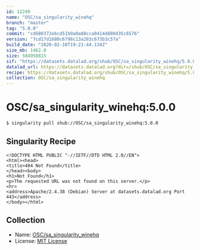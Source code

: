 ```yaml
---
id: 12249
name: "OSC/sa_singularity_winehq"
branch: "master"
tag: "5.0.0"
commit: "cd680372ebcd51b9a0a88cca0414d880435c6576"
version: "7cd17d1680c6798c13a283c673b3c57a"
build_date: "2020-02-10T19:21:44.134Z"
size_mb: 1462.0
size: 504950815
sif: "https://datasets.datalad.org/shub/OSC/sa_singularity_winehq/5.0.0/2020-02-10-cd680372-7cd17d16/7cd17d1680c6798c13a283c673b3c57a.sif"
datalad_url: https://datasets.datalad.org?dir=/shub/OSC/sa_singularity_winehq/5.0.0/2020-02-10-cd680372-7cd17d16/
recipe: https://datasets.datalad.org/shub/OSC/sa_singularity_winehq/5.0.0/2020-02-10-cd680372-7cd17d16/Singularity
collection: OSC/sa_singularity_winehq
---
```


# OSC/sa_singularity_winehq:5.0.0

```bash
$ singularity pull shub://OSC/sa_singularity_winehq:5.0.0
```

## Singularity Recipe

```singularity
<!DOCTYPE HTML PUBLIC "-//IETF//DTD HTML 2.0//EN">
<html><head>
<title>404 Not Found</title>
</head><body>
<h1>Not Found</h1>
<p>The requested URL was not found on this server.</p>
<hr>
<address>Apache/2.4.38 (Debian) Server at datasets.datalad.org Port 443</address>
</body></html>
```

## Collection

 - Name: [OSC/sa_singularity_winehq](https://github.com/OSC/sa_singularity_winehq)
 - License: [MIT License](https://api.github.com/licenses/mit)


